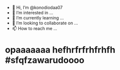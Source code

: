 - 👋 Hi, I’m @konodiodaa07
- 👀 I’m interested in ...
- 🌱 I’m currently learning ...
- 💞️ I’m looking to collaborate on ...
- 📫 How to reach me ...
# opaaaaaaa hefhrfrfrhfrhfh #sfqfzawarudoooo
<!---
konodiodaa07/konodiodaa07 is a ✨ special ✨ repository because its `README.md` (this file) appears on your GitHub profile.
You can click the Preview link to take a look at your changes.
--->
